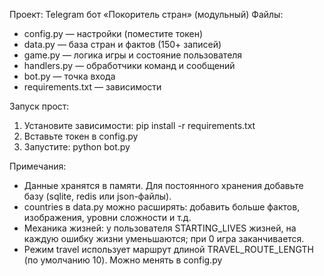 Проект: Telegram бот «Покоритель стран» (модульный)
Файлы:
- config.py — настройки (поместите токен)
- data.py — база стран и фактов (150+ записей)
- game.py — логика игры и состояние пользователя
- handlers.py — обработчики команд и сообщений
- bot.py — точка входа
- requirements.txt — зависимости

Запуск прост:
1) Установите зависимости: pip install -r requirements.txt
2) Вставьте токен в config.py
3) Запустите: python bot.py

Примечания:
- Данные хранятся в памяти. Для постоянного хранения добавьте базу (sqlite, redis или json-файлы).
- countries в data.py можно расширять: добавить больше фактов, изображения, уровни сложности и т.д.
- Механика жизней: у пользователя STARTING_LIVES жизней, на каждую ошибку жизни уменьшаются; при 0 игра заканчивается.
- Режим travel использует маршрут длиной TRAVEL_ROUTE_LENGTH (по умолчанию 10). Можно менять в config.py